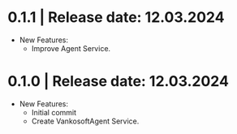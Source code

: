 0.1.1	|	Release date: **12.03.2024**
============================================
* New Features:
  - Improve Agent Service.


0.1.0	|	Release date: **12.03.2024**
============================================
* New Features:
  - Initial commit
  - Create VankosoftAgent Service.


